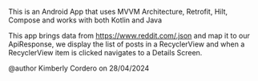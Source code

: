This is an Android App that uses MVVM Architecture, Retrofit, Hilt, Compose and works with both Kotlin and Java

This app brings data from https://www.reddit.com/.json and map it to our ApiResponse, we display the list of posts in a RecyclerView and when a RecyclerView item is clicked navigates to a Details Screen.


@author Kimberly Cordero on 28/04/2024
